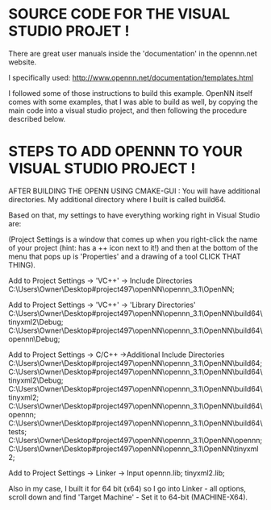 # SOURCE CODE FOR THE VISUAL STUDIO PROJET !

There are great user manuals inside the 'documentation'
in the opennn.net website.

I specifically used: 
http://www.opennn.net/documentation/templates.html

I followed some of those instructions to build this example.
OpenNN itself comes with some examples, that I was able to 
build as well, by copying the main code into a visual studio
project, and then following the procedure described below.

# STEPS TO ADD OPENNN TO YOUR VISUAL STUDIO PROJECT !

AFTER BUILDING THE OPENN USING CMAKE-GUI :
You will have additional directories.
My additional directory where I built is called build64.

Based on that, my settings to have everything working right in 
Visual Studio are:

(Project Settings is a window that comes up when you right-click the 
name of your project (hint: has a ++ icon next to it!) and then at the bottom
of the menu that pops up is 'Properties' and a drawing of a tool CLICK THAT THING).

Add to Project Settings -> 'VC++' -> Include Directories
C:\Users\Owner\Desktop\#project497\openNN\opennn_3.1\OpenNN;

Add to Project Settings -> 'VC++' -> 'Library Directories'
C:\Users\Owner\Desktop\#project497\openNN\opennn_3.1\OpenNN\build64\tinyxml2\Debug;
C:\Users\Owner\Desktop\#project497\openNN\opennn_3.1\OpenNN\build64\opennn\Debug;

Add to Project Settings -> C/C++ ->Additional Include Directories
C:\Users\Owner\Desktop\#project497\openNN\opennn_3.1\OpenNN\build64;
C:\Users\Owner\Desktop\#project497\openNN\opennn_3.1\OpenNN\build64\tinyxml2\Debug;
C:\Users\Owner\Desktop\#project497\openNN\opennn_3.1\OpenNN\build64\tinyxml2;
C:\Users\Owner\Desktop\#project497\openNN\opennn_3.1\OpenNN\build64\opennn;
C:\Users\Owner\Desktop\#project497\openNN\opennn_3.1\OpenNN\build64\tests;
C:\Users\Owner\Desktop\#project497\openNN\opennn_3.1\OpenNN\opennn;
C:\Users\Owner\Desktop\#project497\openNN\opennn_3.1\OpenNN\tinyxml2;

Add to Project Settings -> Linker -> Input
opennn.lib; 
tinyxml2.lib;

Also in my case, I built it for 64 bit (x64) so I go into Linker - all options,
scroll down and find 'Target Machine' - Set it to 64-bit (MACHINE-X64).

